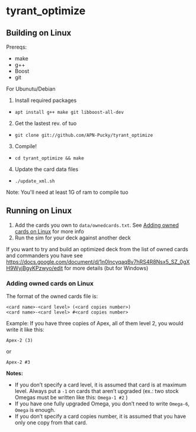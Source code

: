 # tyrant_optimize

## Building on Linux

Prereqs:

* make
* g++
* Boost
* git

For Ubunutu/Debian

1. Install required packages
  * `apt install g++ make git libboost-all-dev`
2. Get the lastest rev. of tuo
  * `git clone git://github.com/APN-Pucky/tyrant_optimize`
3. Compile!
  * `cd tyrant_optimize && make`
4. Update the card data files
  * `./update_xml.sh`

Note: You'll need at least 1G of ram to compile tuo

## Running on Linux

1. Add the cards you own to `data/ownedcards.txt`.  See [Adding owned cards on Linux](#adding-owned-cards-on-linux) for more info
2. Run the sim for your deck against another deck

If you want to try and build an optimized deck from the list of owned
cards and commanders you have see
https://docs.google.com/document/d/1n0lncyqaqBv7hRS4R8Nsx5_SZ_0gXH9WyjBgyKPzwyo/edit
for more details (but for Windows)

### <a name="adding-owned-cards-on-linux"></a> Adding owned cards on Linux

The format of the owned cards file is:

```
<card name>-<card level> (<card copies number>)
<card name>-<card level> #<card copies number>
```

Example: If you have three copies of Apex, all of them level 2, you would write it like this:
```
Apex-2 (3)
```
or
```
Apex-2 #3
```

**Notes:**
* If you don’t specify a card level, it is assumed that card is at
maximum level. Always put a `-1` on cards that aren’t upgraded (ex.:
two stock Omegas must be written like this: `Omega-1 #2` )
* If you have one fully upgraded Omega, you don’t need to write `Omega-6`, `Omega` is enough.
* If you don’t specify a card copies number, it is assumed that you have only one copy from that card.
